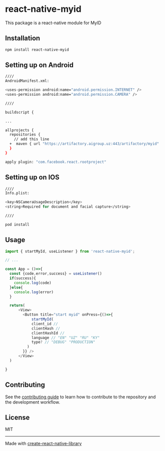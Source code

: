 # react-native-myid

This package is a react-native module for MyID

## Installation

```sh
npm install react-native-myid
```
## Setting up on Android
```sh
////
AndroidManifest.xml:

<uses-permission android:name="android.permission.INTERNET" />
<uses-permission android:name="android.permission.CAMERA" />

////

buildscript {

...

allprojects {
  repositories {
    // add this line
  +  maven { url "https://artifactory.aigroup.uz:443/artifactory/myid" }
  }
}

apply plugin: "com.facebook.react.rootproject"


```
## Setting up on IOS
```sh
////
Info.plist:

<key>NSCameraUsageDescription</key>
<string>Required for document and facial capture</string>

////

pod install


```

## Usage


```js
import { startMyId, useListener } from 'react-native-myid';

// ...

const App = ()=>{
  const {code,error,success} = useListener()
  if(success){
    console.log(code)
  }else{
    console.log(error)
  }

  return(
      <View>
        <Button title="start myid" onPress={()=>{
            startMyId(
            client_id // 
            clientHash //
            clientHashId //
            language // "EN" "UZ" "RU" "KY"
            type? // "DEBUG" "PRODUCTION"
          )
        }} />
      </View>
  )

}


```





## Contributing

See the [contributing guide](CONTRIBUTING.md) to learn how to contribute to the repository and the development workflow.

## License

MIT

---

Made with [create-react-native-library](https://github.com/callstack/react-native-builder-bob)

